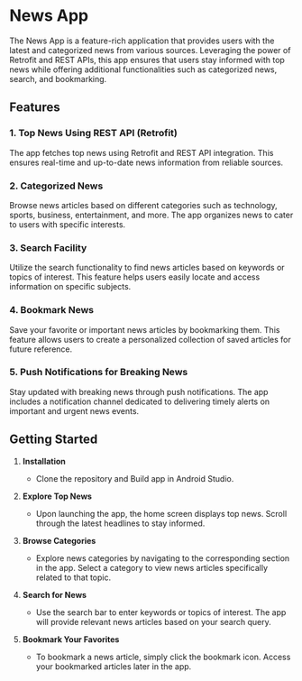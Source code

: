 # News App

The News App is a feature-rich application that provides users with the latest and categorized news from various sources. Leveraging the power of Retrofit and REST APIs, this app ensures that users stay informed with top news while offering additional functionalities such as categorized news, search, and bookmarking.

## Features

### 1. Top News Using REST API (Retrofit)
   The app fetches top news using Retrofit and REST API integration. This ensures real-time and up-to-date news information from reliable sources.

### 2. Categorized News
   Browse news articles based on different categories such as technology, sports, business, entertainment, and more. The app organizes news to cater to users with specific interests.

### 3. Search Facility
   Utilize the search functionality to find news articles based on keywords or topics of interest. This feature helps users easily locate and access information on specific subjects.

### 4. Bookmark News
   Save your favorite or important news articles by bookmarking them. This feature allows users to create a personalized collection of saved articles for future reference.

### 5. Push Notifications for Breaking News
   Stay updated with breaking news through push notifications. The app includes a notification channel dedicated to delivering timely alerts on important and urgent news events.


## Getting Started

1. **Installation**
   - Clone the repository and Build app in Android Studio.

2. **Explore Top News**
   - Upon launching the app, the home screen displays top news. Scroll through the latest headlines to stay informed.

3. **Browse Categories**
   - Explore news categories by navigating to the corresponding section in the app. Select a category to view news articles specifically related to that topic.

4. **Search for News**
   - Use the search bar to enter keywords or topics of interest. The app will provide relevant news articles based on your search query.

5. **Bookmark Your Favorites**
   - To bookmark a news article, simply click the bookmark icon. Access your bookmarked articles later in the app.
